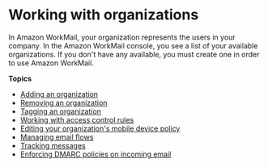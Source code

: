 # Working with organizations<a name="organizations_overview"></a>

In Amazon WorkMail, your organization represents the users in your company\. In the Amazon WorkMail console, you see a list of your available organizations\. If you don't have any available, you must create one in order to use Amazon WorkMail\. 

**Topics**
+ [Adding an organization](add_new_organization.md)
+ [Removing an organization](remove_organization.md)
+ [Tagging an organization](org-tag.md)
+ [Working with access control rules](access-rules.md)
+ [Editing your organization's mobile device policy](edit_organization_mobile_policy.md)
+ [Managing email flows](email-flows.md)
+ [Tracking messages](tracking.md)
+ [Enforcing DMARC policies on incoming email](inbound-dmarc.md)